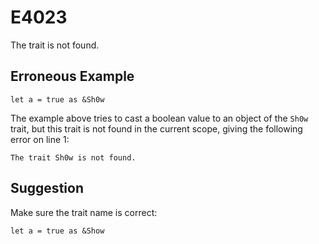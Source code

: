 # E4023

The trait is not found.

## Erroneous Example

```moonbit
let a = true as &Sh0w
```

The example above tries to cast a boolean value to an object
of the `Sh0w` trait, but this trait is not found in the current scope,
giving the following error on line 1:

```
The trait Sh0w is not found.
```

## Suggestion

Make sure the trait name is correct:

```moonbit
let a = true as &Show
```
